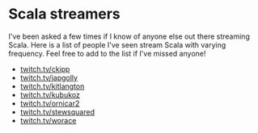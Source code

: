 # Scala streamers

I've been asked a few times if I know of anyone else out there streaming Scala.
Here is a list of people I've seen stream Scala with varying frequency. Feel
free to add to the list if I've missed anyone!

- [twitch.tv/ckipp](https://www.twitch.tv/ckipp)
- [twitch.tv/japgolly](https://www.twitch.tv/japgolly)
- [twitch.tv/kitlangton](https://www.twitch.tv/kitlangton)
- [twitch.tv/kubukoz](https://www.twitch.tv/kubukoz)
- [twitch.tv/ornicar2](https://www.twitch.tv/ornicar2)
- [twitch.tv/stewsquared](https://www.twitch.tv/stewsquared)
- [twitch.tv/worace](https://www.twitch.tv/worace)
